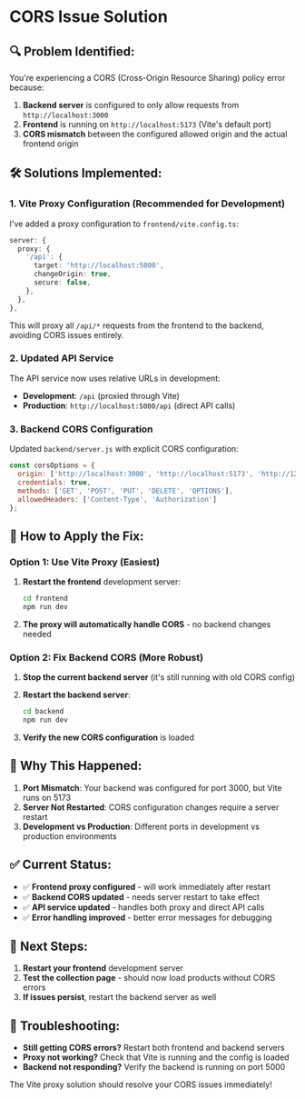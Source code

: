 # CORS Issue Solution

## 🔍 **Problem Identified:**

You're experiencing a CORS (Cross-Origin Resource Sharing) policy error because:

1. **Backend server** is configured to only allow requests from `http://localhost:3000`
2. **Frontend** is running on `http://localhost:5173` (Vite's default port)
3. **CORS mismatch** between the configured allowed origin and the actual frontend origin

## 🛠️ **Solutions Implemented:**

### 1. **Vite Proxy Configuration (Recommended for Development)**

I've added a proxy configuration to `frontend/vite.config.ts`:

```typescript
server: {
  proxy: {
    '/api': {
      target: 'http://localhost:5000',
      changeOrigin: true,
      secure: false,
    },
  },
},
```

This will proxy all `/api/*` requests from the frontend to the backend, avoiding CORS issues entirely.

### 2. **Updated API Service**

The API service now uses relative URLs in development:
- **Development**: `/api` (proxied through Vite)
- **Production**: `http://localhost:5000/api` (direct API calls)

### 3. **Backend CORS Configuration**

Updated `backend/server.js` with explicit CORS configuration:

```javascript
const corsOptions = {
  origin: ['http://localhost:3000', 'http://localhost:5173', 'http://127.0.0.1:5173'],
  credentials: true,
  methods: ['GET', 'POST', 'PUT', 'DELETE', 'OPTIONS'],
  allowedHeaders: ['Content-Type', 'Authorization']
};
```

## 🚀 **How to Apply the Fix:**

### **Option 1: Use Vite Proxy (Easiest)**

1. **Restart the frontend** development server:
   ```bash
   cd frontend
   npm run dev
   ```

2. **The proxy will automatically handle CORS** - no backend changes needed

### **Option 2: Fix Backend CORS (More Robust)**

1. **Stop the current backend server** (it's still running with old CORS config)
2. **Restart the backend server**:
   ```bash
   cd backend
   npm run dev
   ```

3. **Verify the new CORS configuration** is loaded

## 🔧 **Why This Happened:**

1. **Port Mismatch**: Your backend was configured for port 3000, but Vite runs on 5173
2. **Server Not Restarted**: CORS configuration changes require a server restart
3. **Development vs Production**: Different ports in development vs production environments

## ✅ **Current Status:**

- ✅ **Frontend proxy configured** - will work immediately after restart
- ✅ **Backend CORS updated** - needs server restart to take effect
- ✅ **API service updated** - handles both proxy and direct API calls
- ✅ **Error handling improved** - better error messages for debugging

## 🎯 **Next Steps:**

1. **Restart your frontend** development server
2. **Test the collection page** - should now load products without CORS errors
3. **If issues persist**, restart the backend server as well

## 🐛 **Troubleshooting:**

- **Still getting CORS errors?** Restart both frontend and backend servers
- **Proxy not working?** Check that Vite is running and the config is loaded
- **Backend not responding?** Verify the backend is running on port 5000

The Vite proxy solution should resolve your CORS issues immediately!
